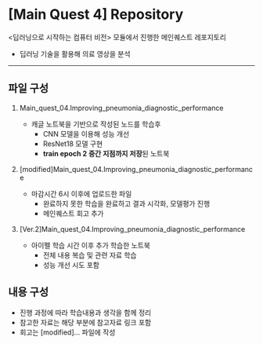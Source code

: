 # [Main Quest 4] Repository

<딥러닝으로 시작하는 컴퓨터 비전> 모듈에서 진행한 메인퀘스트 레포지토리
- 딥러닝 기술을 활용해 의료 영상을 분석

---

## 파일 구성

1. Main_quest_04.Improving_pneumonia_diagnostic_performance
   - 캐글 노트북을 기반으로 작성된 노드를 학습후 
      - CNN 모델을 이용해 성능 개선 
      - ResNet18 모델 구현
      - **train epoch 2 중간 지점까지 저장**된 노트북
    
2. [modified]Main_quest_04.Improving_pneumonia_diagnostic_performance
   - 마감시간 6시 이후에 업로드한 파일
      - 완료하지 못한 학습을 완료하고 결과 시각화, 모델평가 진행
      - 메인퀘스트 회고 추가
  
3. [Ver.2]Main_quest_04.Improving_pneumonia_diagnostic_performance
   - 아이펠 학습 시간 이후 추가 학습한 노트북
      - 전체 내용 복습 및 관련 자료 학습
      - 성능 개선 시도 포함
  
## 내용 구성
- 진행 과정에 따라 학습내용과 생각을 함께 정리
- 참고한 자료는 해당 부분에 참고자료 링크 포함
- 회고는 [modified]... 파일에 작성
